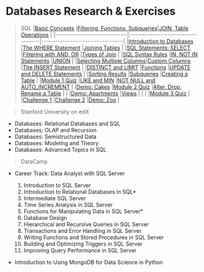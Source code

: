 # Databases Research & Exercises

> SQL
|[Basic Concepts]()            |[Filtering, Functions, Subqueries]()|[JOIN, Table Operations]()        |
|:----------------------------:|:----------------------------------:|:--------------------------------:|
|[Introduction to Databases]() |[The WHERE Statement]()             |[Joining Tables]()                |
|[SQL Statements: SELECT]()    |[Filtering with AND, OR]()          |[Types of Join]()                 |
|[SQL Syntax Rules]()          |[IN, NOT IN Statements]()           |[UNION]()                         |
|[Selecting Multiple Columns]()|[Custom Columns]()                  |[The INSERT Statement]()          |
|[DISTINCT and LIMIT]()        |[Functions]()                       |[UPDATE and DELETE Statements]()  |
|[Sorting Results]()           |[Subqueries]()                      |[Creating a Table]()              |
|[Module 1 Quiz]()             |[LIKE and MIN]()                    |[NOT NULL and AUTO_INCREMENT]()   |
|[Demo: Cakes]()               |[Module 2 Quiz]()                   |[Alter, Drop, Rename a Table]()   |
|                              |[Demo: Apartments]()                |[Views]()                         |
|                              |                                    |[Module 3 Quiz]()                 |
|[Challenge 1]()               |[Challenge 2]()                     |[Demo: Zoo]()                     |


> Stanford University on edX
 - Databases: Relational Databases and SQL
 - Databases: OLAP and Recursion 
 - Databases: Semistructured Data
 - Databases: Modeling and Theory
 - Databases: Advanced Topics in SQL

> DataCamp
 - Career Track: Data Analyst with SQL Server

    01. Introduction to SQL Server
    02. Introduction to Relational Databases in SQL*
    03. Intermediate SQL Server
    04. Time Series Analysis in SQL Server
    05. Functions for Manipulating Data in SQL Server*
    06. Database Design
    07. Hierarchical and Recursive Queries in SQL Server
    08. Transactions and Error Handling in SQL Server
    09. Writing Functions and Stored Procedures in SQL Server
    10. Building and Optimizing Triggers in SQL Server
    11. Improving Query Performance in SQL Server

 - Introduction to Using MongoDB for Data Science in Python
